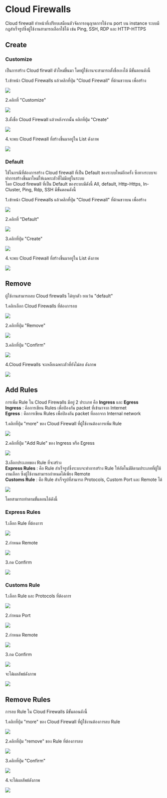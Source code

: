 # Cloud Firewalls

Cloud firewall ทำหน้าที่เปรียบเสมือนตัวจัดการอนุญาตการใช้งาน port บน instance ระบบมีกฎสำเร็จรูปซึ่งผู้ใช้งานสามารถเลือกใช้ได้ เช่น Ping, SSH, RDP และ HTTP-HTTPS

## Create

### Customize

เป็นการสร้าง Cloud firwall ตัวใหม่ขึ้นมา โดยผู้ใช้งานจะสามารถตั้งชื่อเองได้ มีขั้นตอนดังนี้

1.เข้าหน้า Cloud Firewalls แล้วคลิกที่ปุ่ม "Cloud Firewall" ที่ด้านขวาบน เพื่อสร้าง

![](../.gitbook/assets/cloud_firewall_1.png)

2.คลิกที่ "Customize"

![](../.gitbook/assets/cloud_firewall_2.png)

3.ตั้งชื่อ Cloud Firewall แล้วหลังจากนั้น คลิกที่ปุ่ม "Create"

![](../.gitbook/assets/cloud_firewall_3.png)

4.จะพบ Cloud Firewall ที่สร้างขึ้นมาอยู่ใน List ดังภาพ

![](../.gitbook/assets/cloud_firewall_4.png)

### Default

ใช้ในกรณีที่ต้องการสร้าง Cloud firewall ที่เป็น Default ของระบบใหม่อีกครั้ง ซึ่งทางระบบจะทำการสร้างขึ้นมาใหม่ให้เฉพาะตัวที่ไม่มีอยู่ในระบบ  
โดย Cloud firewall ที่เป็น Default ของระบบมีดังนี้ All, default, Http-Https, In-Cluster, Ping, Rdp, SSH มีขั้นตอนดังนี้

1.เข้าหน้า Cloud Firewalls แล้วคลิกที่ปุ่ม "Cloud Firewall" ที่ด้านขวาบน เพื่อสร้าง

![](../.gitbook/assets/cloud_firewall_5.png)

2.คลิกที่ "Default"

![](../.gitbook/assets/cloud_firewall_6.png)

3.คลิกที่ปุ่ม "Create"

![](../.gitbook/assets/cloud_firewall_7.png)

4.จะพบ Cloud Firewall ที่สร้างขึ้นมาอยู่ใน List ดังภาพ

![](../.gitbook/assets/cloud_firewall_8.png)

## Remove

ผู้ใช้งานสามารถลบ Cloud firewalls ได้ทุกตัว ยกเว้น "default"

1.คลิกเลือก Cloud Firewalls ที่ต้องการลบ

![](../.gitbook/assets/cloud_firewall_9.png)

2.คลิกที่ปุ่ม "Remove"

![](../.gitbook/assets/cloud_firewall_10.png)

3.คลิกที่ปุ่ม "Confirm"

![](../.gitbook/assets/cloud_firewall_11.png)

4.Cloud Firewalls จะเหลือเฉพาะตัวที่ยังไม่ลบ ดังภาพ

![](../.gitbook/assets/cloud_firewall_12.png)

## Add Rules

การเพิ่ม Rule ใน Cloud Firewalls มีอยู่ 2 ประเภท คือ **Ingress** และ **Egress**  
**Ingress** : คือการเขียน Rules เพื่อป้องกัน packet ที่เข้ามาจาก Internet  
**Egress** : คือการเขียน Rules เพื่อป้องกัน packet ที่ออกจาก Internal network

1.คลิกที่ปุ่ม "more" ของ Cloud Firewall ที่ผู้ใช้งานต้องการเพิ่ม Rule

![](../.gitbook/assets/cloud_firewall_13.png)

2.คลิกที่ปุ่ม "Add Rule" ของ Ingress หรือ Egress

![](../.gitbook/assets/cloud_firewall_14.png)

3.เลือกประเภทของ Rule ที่จะสร้าง  
**Express Rules** : คือ Rule สำเร็จรูปซึ่งระบบจะทำการสร้าง Rule ให้อัตโนมัติตามประเภทที่ผู้ใช้งานเลือก ซึ่งผู้ใช้งานสามารถกำหนดได้เพียง Remote  
**Customs Rule** : คือ Rule สำเร็จรูปที่สามารถ Protocols, Custom Port และ Remote ได้

![](../.gitbook/assets/cloud_firewall_15.png)

โดยสามารถทำตามขั้นตอนได้ดังนี้

### Express Rules

1.เลือก Rule ที่ต้องการ

![](../.gitbook/assets/cloud_firewall_16.png)

2.กำหนด Remote

![](../.gitbook/assets/cloud_firewall_17.png)

3.กด Confirm

![](../.gitbook/assets/cloud_firewall_18.png)

### Customs Rule

1.เลือก Rule และ Protocols ที่ต้องการ

![](../.gitbook/assets/cloud_firewall_19.png)

2.กำหนด Port

![](../.gitbook/assets/cloud_firewall_20.png)

2.กำหนด Remote

![](../.gitbook/assets/cloud_firewall_21.png)

3.กด Confirm

![](../.gitbook/assets/cloud_firewall_22.png)

จะได้ผลลัพธ์ดังภาพ

![](../.gitbook/assets/cloud_firewall_23.png)

## Remove Rules

การลบ Rule ใน Cloud Firewalls มีขั้นตอนดังนี้

1.คลิกที่ปุ่ม "more" ของ Cloud Firewall ที่ผู้ใช้งานต้องการลบ Rule

![](../.gitbook/assets/cloud_firewall_24.png)

2.คลิกที่ปุ่ม "remove" ของ Rule ที่ต้องการลบ

![](../.gitbook/assets/cloud_firewall_25.png)

3.คลิกที่ปุ่ม "Confirm"

![](../.gitbook/assets/cloud_firewall_26.png)

4.จะได้ผลลัพธ์ดังภาพ

![](../.gitbook/assets/cloud_firewall_27.png)

